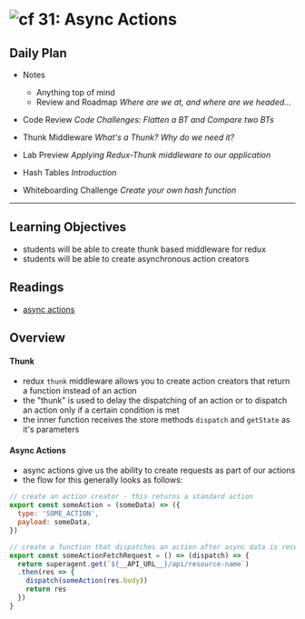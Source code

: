 ![cf](http://i.imgur.com/7v5ASc8.png) 31: Async Actions
===

## Daily Plan
* Notes
  - Anything top of mind
  - Review and Roadmap _Where are we at, and where are we headed..._

* Code Review _Code Challenges: Flatten a BT and Compare two BTs_
* Thunk Middleware _What's a Thunk? Why do we need it?_
* Lab Preview _Applying Redux-Thunk middleware to our application_

* Hash Tables _Introduction_
* Whiteboarding Challenge _Create your own hash function_

----

## Learning Objectives
* students will be able to create thunk based middleware for redux
* students will be able to create asynchronous action creators

## Readings
* [async actions](http://redux.js.org/docs/advanced/AsyncActions.html)

## Overview
#### Thunk
* redux `thunk` middleware allows you to create action creators that return a function instead of an action
* the "thunk" is used to delay the dispatching of an action or to dispatch an action only if a certain condition is met
* the inner function receives the store methods `dispatch` and `getState` as it's parameters

#### Async Actions
* async actions give us the ability to create requests as part of our actions
* the flow for this generally looks as follows:
``` javascript
// create an action creator - this returns a standard action
export const someAction = (someData) => ({
  type: 'SOME_ACTION',
  payload: someData,
})

// create a function that dispatches an action after async data is received
export const someActionFetchRequest = () => (dispatch) => {
  return superagent.get(`${__API_URL__}/api/resource-name`)
  .then(res => {
    dispatch(someAction(res.body))
    return res
  })
}
```
